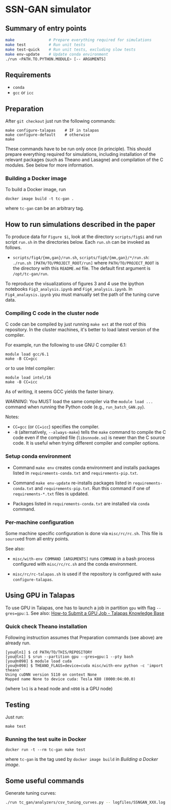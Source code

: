 # SSN-GAN simulator


## Summary of entry points

```sh
make               # Prepare everything required for simulations
make test          # Run unit tests
make test-quick    # Run unit tests, excluding slow tests
make env-update    # Update conda environment
./run <PATH.TO.PYTHON.MODULE> [-- ARGUMENTS]
```


## Requirements

- `conda`
- `gcc` or `icc`


## Preparation

After `git checkout` just run the following commands:

```
make configure-talapas    # IF in talapas
make configure-default    # otherwise
make
```

These commands have to be run only once (in principle).
This should prepare everything required for simulations, including
installation of the relevant packages (such as Theano and Lasagne) and
compilation of the C modules.  See below for more information.

### Building a Docker image

To build a Docker image, run

```
docker image build -t tc-gan .
```

where `tc-gan` can be an arbitrary tag.


## How to run simulations described in the paper

To produce data for `Figure $i`, look at the directory `scripts/fig$i`
and run script `run.sh` in the directories below.  Each `run.sh` can
be invoked as follows.

* `scripts/fig4/{mm,gan}/run.sh`, `scripts/fig6/{mm,gan}/*/run.sh`:
  `./run.sh [PATH/TO/PROJECT_ROOT/run]` where `PATH/TO/PROJECT_ROOT`
  is the directory with this `README.md` file.  The default first
  argument is `/opt/tc-gan/run`.

To reproduce the visualizations of figures 3 and 4 use the ipython notebooks `Fig3_analysis.ipynb` and `Fig4_analysis.ipynb`. In `Fig4_analaysis.ipynb` you must manually set the path of the tuning curve data.

### Compiling C code in the cluster node

C code can be compiled by just running `make ext` at the root of this
repository.  In the cluster machines, it's better to load latest
version of the compiler.

For example, run the following to use GNU C compiler 6.1:
```
module load gcc/6.1
make -B CC=gcc
```
or to use Intel compiler:
```
module load intel/16
make -B CC=icc
```

As of writing, it seems GCC yields the faster binary.

*WARNING*: You MUST load the same compiler via the `module load ...`
command when running the Python code (e.g., `run_batch_GAN.py`).

Notes:
- `CC=gcc` (or `CC=icc`) specifies the compiler.
- `-B` (alternatively, `--always-make`) tells the `make` command to
  compile the C code even if the compiled file (`libsnnode.so`) is
  newer than the C source code.  It is useful when trying different
  compiler and compiler options.


### Setup conda environment

- Command `make env` creates conda environment and installs packages
  listed in `requirements-conda.txt` and `requirements-pip.txt`.

- Command `make env-update` re-installs packages listed in
  `requirements-conda.txt` and `requirements-pip.txt`.  Run this
  command if one of `requirements-*.txt` files is updated.

- Packages listed in `requirements-conda.txt` are installed via
  `conda` command.


### Per-machine configuration

Some machine specific configuration is done via `misc/rc/rc.sh`.  This
file is `source`ed from all entry points.

See also:

- `misc/with-env COMMAND [ARGUMENTS]` runs `COMMAND` in a bash process
  configured with `misc/rc/rc.sh` and the conda environment.

- `misc/rc/rc-talapas.sh` is used if the repository is configured with
  `make configure-talapas`.


## Using GPU in Talapas

To use GPU in Talapas, one has to launch a job in partition `gpu` with
flag `--gres=gpu:1`.  See also:
[How-to Submit a GPU Job - Talapas Knowledge Base](https://hpcrcf.atlassian.net/wiki/spaces/TCP/pages/7289618/How-to+Submit+a+GPU+Job)

### Quick check Theano installation

Following instruction assumes that Preparation commands (see above)
are already run.

```console
[you@ln1] $ cd PATH/TO/THIS/REPOSITORY
[you@ln1] $ srun --partition gpu --gres=gpu:1 --pty bash
[you@n098] $ module load cuda
[you@n098] $ THEANO_FLAGS=device=cuda misc/with-env python -c 'import theano'
Using cuDNN version 5110 on context None
Mapped name None to device cuda: Tesla K80 (0000:04:00.0)
```

(where `ln1` is a head node and `n098` is a GPU node)


## Testing

Just run:
```
make test
```

### Running the test suite in Docker

```
docker run -t --rm tc-gan make test
```

where `tc-gan` is the tag used by `docker image build` in _Building a
Docker image_.


## Some useful commands

Generate tuning curves:

```sh
./run tc_gan/analyzers/csv_tuning_curves.py -- logfiles/SSNGAN_XXX.log tcs --NZ=100
```
